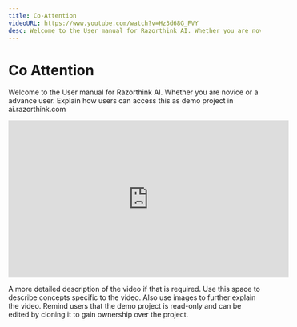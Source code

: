 ```yaml
---
title: Co-Attention
videoURL: https://www.youtube.com/watch?v=Hz3d68G_FVY
desc: Welcome to the User manual for Razorthink AI. Whether you are novice or a advance user. 	
---
```


# Co Attention
Welcome to the User manual for Razorthink AI. Whether you are novice or a advance user. Explain how users can access this as demo project in ai.razorthink.com

<iframe width="560" height="315" src="https://www.youtube.com/embed/Hz3d68G_FVY" frameborder="0" allow="accelerometer; autoplay; encrypted-media; gyroscope; picture-in-picture" allowfullscreen></iframe>

A more detailed description of the video if that is required. Use this space to describe concepts specific to the video. Also use images to further explain the video.
Remind users that the demo project is read-only and can be edited by cloning it to gain ownership over the project.
<!--stackedit_data:
eyJoaXN0b3J5IjpbLTEzNzgwODM4MDBdfQ==
-->